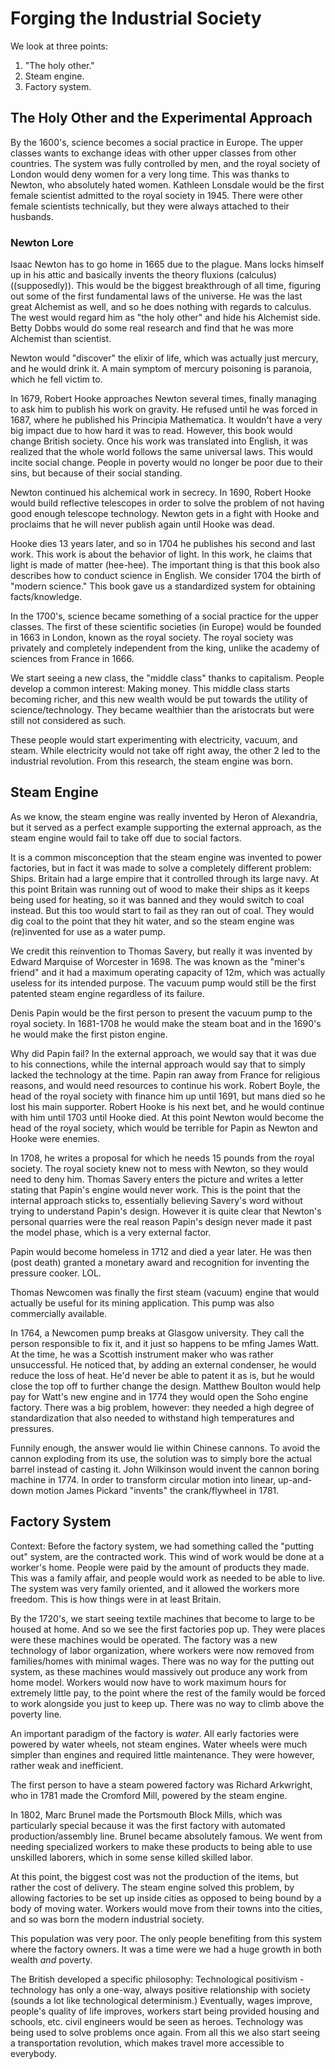 # Forging the Industrial Society
 
 We look at three points:
1. "The holy other."
2.  Steam engine.
3. Factory system.

## The Holy Other and the Experimental Approach

By the 1600's, science becomes a social practice in Europe. The upper classes wants to exchange ideas with other upper classes from other countries. The system was fully controlled by men, and the royal society of London would deny women for a very long time. This was thanks to Newton, who absolutely hated women. Kathleen Lonsdale would be the first female scientist admitted to the royal society in 1945. There were other female scientists technically, but they were always attached to their husbands.

### Newton Lore

Isaac Newton has to go home in 1665 due to the plague. Mans locks himself up in his attic and basically invents the theory fluxions (calculus) ((supposedly)). This would be the biggest breakthrough of all time, figuring out some of the first fundamental laws of the universe. He was the last great Alchemist as well, and so he does nothing with regards to calculus. The west would regard him as "the holy other" and hide his Alchemist side. Betty Dobbs would do some real research and find that he was more Alchemist than scientist.

Newton would "discover" the elixir of life, which was actually just mercury, and he would drink it. A main symptom of mercury poisoning is paranoia, which he fell victim to.

In 1679, Robert Hooke approaches Newton several times, finally managing to ask him to publish his work on gravity. He refused until he was forced in 1687, where he published his Principia Mathematica. It wouldn't have a very big impact due to how hard it was to read. However, this book would change British society. Once his work was translated into English, it was realized that the whole world follows the same universal laws. This would incite social change. People in poverty would no longer be poor due to their sins, but because of their social standing.

Newton continued his alchemical work in secrecy. In 1690, Robert Hooke would build reflective telescopes in order to solve the problem of not having good enough telescope technology. Newton gets in a fight with Hooke and proclaims that he will never publish again until Hooke was dead.

Hooke dies 13 years later, and so in 1704 he publishes his second and last work. This work is about the behavior of light. In this work, he claims that light is made of matter (hee-hee). The important thing is that this book also describes how to conduct science in English. We consider 1704 the birth of "modern science." This book gave us a standardized system for obtaining facts/knowledge.

In the 1700's, science became something of a social practice for the upper classes. The first of these scientific societies (in Europe) would be founded in 1663 in London, known as the royal society. The royal society was privately and completely independent from the king, unlike the academy of sciences from France in 1666.

We start seeing a new class, the "middle class" thanks to capitalism. People develop a common interest: Making money. This middle class starts becoming richer, and this new wealth would be put towards the utility of science/technology. They became wealthier than the aristocrats but were still not considered as such.

These people would start experimenting with electricity, vacuum, and steam. While electricity would not take off right away, the other 2 led to the industrial revolution. From this research, the steam engine was born.

## Steam Engine

As we know, the steam engine was really invented by Heron of Alexandria, but it served as a perfect example supporting the external approach, as the steam engine would fail to take off due to social factors.

It is a common misconception that the steam engine was invented to power factories, but in fact it was made to solve a completely different problem: Ships. Britain had a large empire that it controlled through its large navy. At this point Britain was running out of wood to make their ships as it keeps being used for heating, so it was banned and they would switch to coal instead. But this too would start to fail as they ran out of coal. They would dig coal to the point that they hit water, and so the steam engine was (re)invented for use as a water pump.

We credit this reinvention to Thomas Savery, but really it was invented by Edward Marquise of Worcester in 1698. The was known as the "miner's friend" and it had a maximum operating capacity of 12m, which was actually useless for its intended purpose. The vacuum pump would still be the first patented steam engine regardless of its failure.

Denis Papin would be the first person to present the vacuum pump to the royal society. In 1681-1708 he would make the steam boat and in the 1690's he would make the first piston engine.

Why did Papin fail? In the external approach, we would say that it was due to his connections, while the internal approach would say that to simply lacked the technology at the time. Papin ran away from France for religious reasons, and would need resources to continue his work. Robert Boyle, the head of the royal society with finance him up until 1691, but mans died so he lost his main supporter. Robert Hooke is his next bet, and he would continue with him until 1703 until Hooke died. At this point Newton would become the head of the royal society, which would be terrible for Papin as Newton and Hooke were enemies.

In 1708, he writes a proposal for which he needs 15 pounds from the royal society. The royal society knew not to mess with Newton, so they would need to deny him. Thomas Savery enters the picture and writes a letter stating that Papin's engine would never work. This is the point that the internal approach sticks to, essentially believing Savery's word without trying to understand Papin's design. However it is quite clear that Newton's personal quarries were the real reason Papin's design never made it past the model phase, which is a very external factor.

Papin would become homeless in 1712 and died a year later. He was then (post death) granted a monetary award and recognition for inventing the pressure cooker. LOL.

Thomas Newcomen was finally the first steam (vacuum) engine that would actually be useful for its mining application. This pump was also commercially available.

In 1764, a Newcomen pump breaks at Glasgow university. They call the person responsible to fix it, and it just so happens to be mfing James Watt. At the time, he was a Scottish instrument maker who was rather unsuccessful. He noticed that, by adding an external condenser, he would reduce the loss of heat. He'd never be able to patent it as is, but he would close the top off to further change the design. Matthew Boulton would help pay for Watt's new engine and in 1774 they would open the Soho engine factory. There was a big problem, however: they needed a high degree of standardization that also needed to withstand high temperatures and pressures.

Funnily enough, the answer would lie within Chinese cannons. To avoid the cannon exploding from its use, the solution was to simply bore the actual barrel instead of casting it. John Wilkinson would invent the cannon boring machine in 1774. In order to transform circular motion into linear, up-and-down motion James Pickard "invents" the crank/flywheel in 1781.

## Factory System

Context: Before the factory system, we had something called the "putting out" system, are the contracted work. This wind of work would be done at a worker's home. People were paid by the amount of products they made. This was a family affair, and people would work as needed to be able to live. The system was very family oriented, and it allowed the workers more freedom. This is how things were in at least Britain.

By the 1720's, we start seeing textile machines that become to large to be housed at home. And so we see the first factories pop up. They were places were these machines would be operated. The factory was a new technology of labor organization, where workers were now removed from families/homes with minimal wages. There was no way for the putting out system, as these machines would massively out produce any work from home model. Workers would now have to work maximum hours for extremely little pay, to the point where the rest of the family would be forced to work alongside you just to keep up. There was no way to climb above the poverty line.

An important paradigm of the factory is *water*. All early factories were powered by water wheels, not steam engines. Water wheels were much simpler than engines and required little maintenance. They were however, rather weak and inefficient.

The first person to have a steam powered factory was Richard Arkwright, who in 1781 made the Cromford Mill, powered by the steam engine.

In 1802, Marc Brunel made the Portsmouth Block Mills, which was particularly special because it was the first factory with automated production/assembly line. Brunel became absolutely famous. We went from needing specialized workers to make these products to being able to use unskilled laborers, which in some sense killed skilled labor.

At this point, the biggest cost was not the production of the items, but rather the cost of delivery. The steam engine solved this problem, by allowing factories to be set up inside cities as opposed to being bound by a body of moving water. Workers would move from their towns into the cities, and so was born the modern industrial society.

This population was very poor. The only people benefiting from this system where the factory owners. It was a time were we had a huge growth in both wealth *and* poverty.

The British developed a specific philosophy: Technological positivism - technology has only a one-way, always positive relationship with society (sounds a lot like technological determinism.) Eventually, wages improve, people's quality of life improves, workers start being provided housing and schools, etc. civil engineers would be seen as heroes. Technology was being used to solve problems once again. From all this we also start seeing a transportation revolution, which makes travel more accessible to everybody.